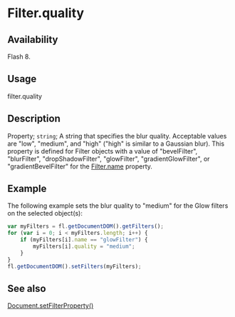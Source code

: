 # Filter.quality

## Availability

Flash 8.

## Usage

filter.quality

## Description

Property; `string`; A string that specifies the blur quality. Acceptable values are "low", "medium", and "high" ("high" is similar to a Gaussian blur). This property is defined for Filter objects with a value of "bevelFilter", "blurFilter", "dropShadowFilter", "glowFilter", "gradientGlowFilter", or "gradientBevelFilter" for the [Filter.name](../Filter_object/Filter13.md) property.

## Example

The following example sets the blur quality to "medium" for the Glow filters on the selected object(s):

```javascript
var myFilters = fl.getDocumentDOM().getFilters();
for (var i = 0; i < myFilters.length; i++) {
    if (myFilters[i].name == "glowFilter") {
        myFilters[i].quality = "medium";
    }
}
fl.getDocumentDOM().setFilters(myFilters);

```

## See also

[Document.setFilterProperty()](../Document_object/Document520.md)
